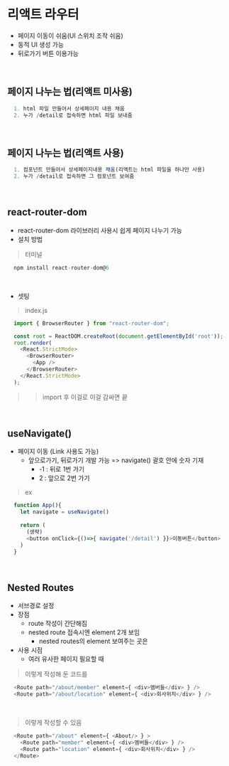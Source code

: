 # 리액트 라우터
- 페이지 이동이 쉬움(UI 스위치 조작 쉬움)
- 동적 UI 생성 가능
- 뒤로가기 버튼 이용가능

<br>

페이지 나누는 법(리액트 미사용)
---
```javascript
  1. html 파일 만들어서 상세페이지 내용 채움
  2. 누가 /detail로 접속하면 html 파일 보내줌
```

<br>

페이지 나누는 법(리액트 사용)
---
```javascript
  1. 컴포넌트 만들어서 상세페이지내용 채움(리액트는 html 파일을 하나만 사용)
  2. 누가 /detail로 접속하면 그 컴포넌트 보여줌
```

<br>

react-router-dom
---
- react-router-dom 라이브러리 사용시 쉽게 페이지 나누기 가능
- 설치 방법

> 터미널
```javascript
  npm install react-router-dom@6
```

<br>

- 셋팅

> index.js
```javascript
  import { BrowserRouter } from "react-router-dom";

  const root = ReactDOM.createRoot(document.getElementById('root'));
  root.render(
    <React.StrictMode>
      <BrowserRouter>
        <App />
      </BrowserRouter>
    </React.StrictMode>
  );
```
>> import 후 <BrowserRouter> 이걸로 <App/> 이걸 감싸면 끝

<br>

useNavigate()
---
- 페이지 이동 (Link 사용도 가능)
  - 앞으로가기, 뒤로가기 개발 가능 => navigate() 괄호 안에 숫자 기재
    - -1 : 뒤로 1번 가기
    - 2 : 앞으로 2번 가기

> ex
```javascript
  function App(){
    let navigate = useNavigate()
    
    return (
      (생략)
      <button onClick={()=>{ navigate('/detail') }}>이동버튼</button>
    )
  }
```

<br>

Nested Routes
---
- 서브경로 설정
- 장점
  - route 작성이 간단해짐
  - nested route 접속시엔 element 2개 보임
    - nested routes의 element 보여주는 곳은 <Outlet>
- 사용 시점
  - 여러 유사한 페이지 필요할 때

> 이렇게 작성해 둔 코드를
```javascript
  <Route path="/about/member" element={ <div>멤버들</div> } />
  <Route path="/about/location" element={ <div>회사위치</div> } />
```

<br>

> 이렇게 작성할 수 있음
```javascript
  <Route path="/about" element={ <About/> } >  
    <Route path="member" element={ <div>멤버들</div> } />
    <Route path="location" element={ <div>회사위치</div> } />
  </Route>
```

<br>

